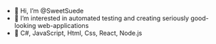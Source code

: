 - 👋 Hi, I’m @SweetSuede
- 👀 I’m interested in automated testing and creating seriously good-looking web-applications
- 🌱 C#, JavaScript, Html, Css, React, Node.js

<!---
SweetSuede/SweetSuede is a ✨ special ✨ repository because its `README.md` (this file) appears on your GitHub profile.
You can click the Preview link to take a look at your changes.
--->
